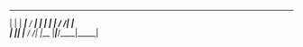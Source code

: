  _     _____ __________ 
| |   | ____|__  / ____|
| |   |  _|   / /|  _|  
| |___| |___ / /_| |___ 
|_____|_____/____|_____|
